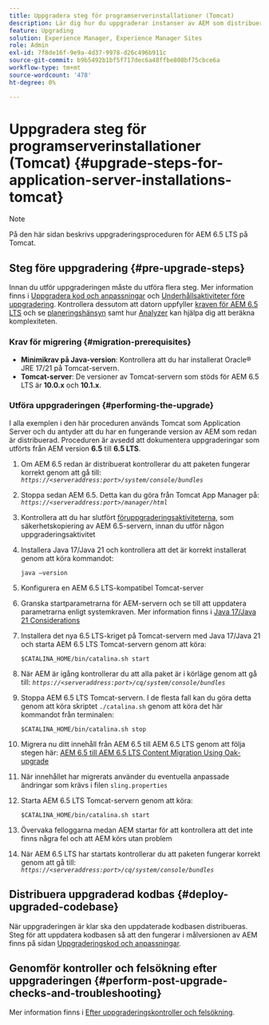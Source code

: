 ```yaml
---
title: Uppgradera steg för programserverinstallationer (Tomcat)
description: Lär dig hur du uppgraderar instanser av AEM som distribueras via Tomcat.
feature: Upgrading
solution: Experience Manager, Experience Manager Sites
role: Admin
exl-id: 7f8de16f-9e9a-4d37-9978-d26c496b911c
source-git-commit: b9b5492b1bf5f717dec6a48ffbe808bf75cbce6a
workflow-type: tm+mt
source-wordcount: '478'
ht-degree: 0%

---
```


# Uppgradera steg för programserverinstallationer (Tomcat) {#upgrade-steps-for-application-server-installations-tomcat}

>[!NOTE]
>
>På den här sidan beskrivs uppgraderingsproceduren för AEM 6.5 LTS på Tomcat.

## Steg före uppgradering {#pre-upgrade-steps}

Innan du utför uppgraderingen måste du utföra flera steg. Mer information finns i [Uppgradera kod och anpassningar](/help/sites-deploying/upgrading-code-and-customizations.md) och [Underhållsaktiviteter före uppgradering](/help/sites-deploying/pre-upgrade-maintenance-tasks.md). Kontrollera dessutom att datorn uppfyller [kraven för AEM 6.5 LTS](/help/sites-deploying/technical-requirements.md) och se [planeringshänsyn](/help/sites-deploying/upgrade-planning.md) samt hur [Analyzer](/help/sites-deploying/aem-analyzer.md) kan hjälpa dig att beräkna komplexiteten.


### Krav för migrering {#migration-prerequisites}

* **Minimikrav på Java-version**: Kontrollera att du har installerat Oracle® JRE 17/21 på Tomcat-servern.
* **Tomcat-server**: De versioner av Tomcat-servern som stöds för AEM 6.5 LTS är **10.0.x** och **10.1.x**.

### Utföra uppgraderingen {#performing-the-upgrade}

I alla exemplen i den här proceduren används Tomcat som Application Server och du antyder att du har en fungerande version av AEM som redan är distribuerad. Proceduren är avsedd att dokumentera uppgraderingar som utförts från AEM version **6.5** till **6.5 LTS**.

1. Om AEM 6.5 redan är distribuerat kontrollerar du att paketen fungerar korrekt genom att gå till: *`https://<serveraddress:port>/system/console/bundles`*
1. Stoppa sedan AEM 6.5. Detta kan du göra från Tomcat App Manager på: *`https://<serveraddress:port>/manager/html`*
1. Kontrollera att du har slutfört [föruppgraderingsaktiviteterna](#pre-upgrade-steps), som säkerhetskopiering av AEM 6.5-servern, innan du utför någon uppgraderingsaktivitet
1. Installera Java 17/Java 21 och kontrollera att det är korrekt installerat genom att köra kommandot:

   ```
   java –version
   ```

1. Konfigurera en AEM 6.5 LTS-kompatibel Tomcat-server
1. Granska startparametrarna för AEM-servern och se till att uppdatera parametrarna enligt systemkraven. Mer information finns i [Java 17/Java 21 Considerations](/help/sites-deploying/custom-standalone-install.md#java-considerations)
1. Installera det nya 6.5 LTS-kriget på Tomcat-servern med Java 17/Java 21 och starta AEM 6.5 LTS Tomcat-servern genom att köra:

   ```
   $CATALINA_HOME/bin/catalina.sh start
   ```

1. När AEM är igång kontrollerar du att alla paket är i körläge genom att gå till: *`https://<serveraddress:port>/cq/system/console/bundles`*
1. Stoppa AEM 6.5 LTS Tomcat-servern. I de flesta fall kan du göra detta genom att köra skriptet `./catalina.sh` genom att köra det här kommandot från terminalen:

   ```
   $CATALINA_HOME/bin/catalina.sh stop
   ```

1. Migrera nu ditt innehåll från AEM 6.5 till AEM 6.5 LTS genom att följa stegen här: [AEM 6.5 till AEM 6.5 LTS Content Migration Using Oak-upgrade](/help/sites-deploying/aem-65-to-aem-65lts-content-migration-using-oak-upgrade.md)
1. När innehållet har migrerats använder du eventuella anpassade ändringar som krävs i filen `sling.properties`
1. Starta AEM 6.5 LTS Tomcat-servern genom att köra:

   ```
   $CATALINA_HOME/bin/catalina.sh start
   ```

1. Övervaka felloggarna medan AEM startar för att kontrollera att det inte finns några fel och att AEM körs utan problem
1. När AEM 6.5 LTS har startats kontrollerar du att paketen fungerar korrekt genom att gå till: *`https://<serveraddress:port>/cq/system/console/bundles`*

## Distribuera uppgraderad kodbas {#deploy-upgraded-codebase}

När uppgraderingen är klar ska den uppdaterade kodbasen distribueras. Steg för att uppdatera kodbasen så att den fungerar i målversionen av AEM finns på sidan [Uppgraderingskod och anpassningar](/help/sites-deploying/upgrading-code-and-customizations.md).

## Genomför kontroller och felsökning efter uppgraderingen {#perform-post-upgrade-checks-and-troubleshooting}

Mer information finns i [Efter uppgraderingskontroller och felsökning](/help/sites-deploying/post-upgrade-checks-and-troubleshooting.md).
